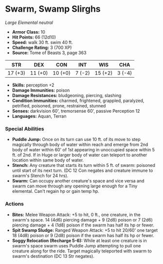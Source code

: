 # Swarm, Swamp Slirghs

*Large* *Elemental* *neutral*

- **Armor Class:** 10
- **Hit Points:** 66 (12d10)
- **Speed:** walk 30 ft. swim 40 ft.
- **Challenge Rating:** 3 (700 XP)
- **Source:** Tome of Beasts 3, page 363

| STR | DEX | CON | INT | WIS | CHA |
| --- | --- | --- | --- | --- | --- |
| 17 (+3) | 11 (+0) | 10 (+0) | 7 (-2) | 15 (+2) | 3 (-4) |

- **Skills:** perception +2
- **Damage Immunities:** poison
- **Damage Resistances:** bludgeoning, piercing, slashing
- **Condition Immunities:** charmed, frightened, grappled, paralyzed, petrified, poisoned, prone, restrained, stunned
- **Senses:** darkvision 60', tremorsense 60', passive Perception 12
- **Languages:** Aquan, Terran

### Special Abilities

- **Puddle Jump:** Once on its turn can use 10 ft. of its move to step magically through body of water within reach and emerge from 2nd body of water within 60' of 1st appearing in unoccupied space within 5 ft. of 2nd. If in Huge or larger body of water can teleport to another location within same body of water.
- **Stench:** Any creature that starts its turn within 5 ft. of swarm: poisoned until start of its next turn. (DC 12 Con negates and creature immune to swarm's Stench for 24 hrs).
- **Swarm:** Can occupy another creature's space and vice versa and swarm can move through any opening large enough for a Tiny elemental. Can't regain hp or gain temp hp.

### Actions

- **Bites:** Melee Weapon Attack: +5 to hit, 0 ft., one creature, in the swarm's space. 14 (4d6) piercing damage + 9 (2d8) poison or 7 (2d6) piercing damage + 4 (1d8) poison if the swarm has half its hp or fewer.
- **Spit Swamp Sludge:** Ranged Weapon Attack: +5 to hit 20/60' one target 18 (4d8) poison or 9 (2d8) poison if the swarm has half its hp or fewer.
- **Soggy Relocation (Recharge 5-6):** While at least one creature is in swarm's space swarm uses Puddle Jump attempting to pull one creature along for the ride. Target magically teleported with swarm to swarm's destination (DC 13 Str negates).


